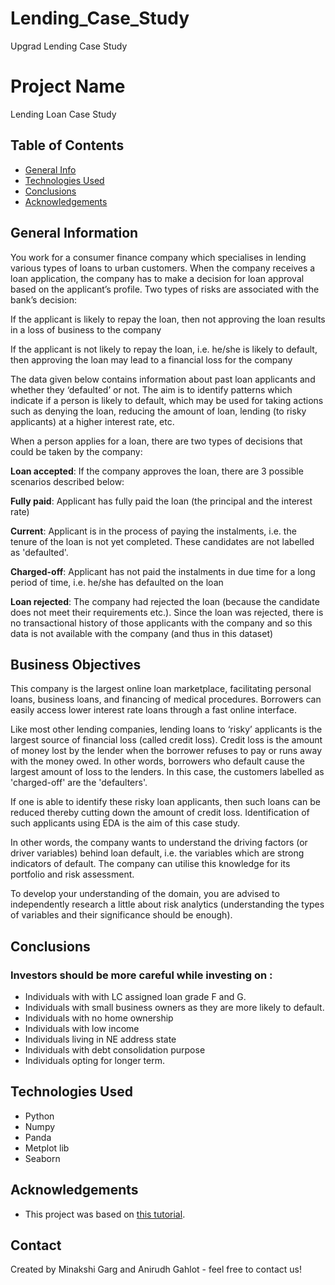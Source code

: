 # Lending_Case_Study
Upgrad Lending Case Study

# Project Name
Lending Loan Case Study


## Table of Contents
* [General Info](#general-information)
* [Technologies Used](#technologies-used)
* [Conclusions](#conclusions)
* [Acknowledgements](#acknowledgements)

<!-- You can include any other section that is pertinent to your problem -->

## General Information
You work for a consumer finance company which specialises in lending various types of loans to urban customers. When the company receives a loan application, the company has to make a decision for loan approval based on the applicant’s profile. Two types of risks are associated with the bank’s decision:

If the applicant is likely to repay the loan, then not approving the loan results in a loss of business to the company

If the applicant is not likely to repay the loan, i.e. he/she is likely to default, then approving the loan may lead to a financial loss for the company

 

The data given below contains information about past loan applicants and whether they ‘defaulted’ or not. The aim is to identify patterns which indicate if a person is likely to default, which may be used for taking actions such as denying the loan, reducing the amount of loan, lending (to risky applicants) at a higher interest rate, etc.

When a person applies for a loan, there are two types of decisions that could be taken by the company:

**Loan accepted**: If the company approves the loan, there are 3 possible scenarios described below:

**Fully paid**: Applicant has fully paid the loan (the principal and the interest rate)

**Current**: Applicant is in the process of paying the instalments, i.e. the tenure of the loan is not yet completed. These candidates are not labelled as 'defaulted'.

**Charged-off**: Applicant has not paid the instalments in due time for a long period of time, i.e. he/she has defaulted on the loan 

**Loan rejected**: The company had rejected the loan (because the candidate does not meet their requirements etc.). Since the loan was rejected, there is no transactional history of those applicants with the company and so this data is not available with the company (and thus in this dataset)
 

## Business Objectives
This company is the largest online loan marketplace, facilitating personal loans, business loans, and financing of medical procedures. Borrowers can easily access lower interest rate loans through a fast online interface. 

 

Like most other lending companies, lending loans to ‘risky’ applicants is the largest source of financial loss (called credit loss). Credit loss is the amount of money lost by the lender when the borrower refuses to pay or runs away with the money owed. In other words, borrowers who default cause the largest amount of loss to the lenders. In this case, the customers labelled as 'charged-off' are the 'defaulters'. 

 

If one is able to identify these risky loan applicants, then such loans can be reduced thereby cutting down the amount of credit loss. Identification of such applicants using EDA is the aim of this case study.

 

In other words, the company wants to understand the driving factors (or driver variables) behind loan default, i.e. the variables which are strong indicators of default.  The company can utilise this knowledge for its portfolio and risk assessment. 


To develop your understanding of the domain, you are advised to independently research a little about risk analytics (understanding the types of variables and their significance should be enough).

 

<!-- You don't have to answer all the questions - just the ones relevant to your project. -->

## Conclusions
 ### Investors should be more careful while  investing on :
 - Individuals with with LC assigned loan grade F and G.
 - Individuals with small business owners  as they are more likely to default.
- Individuals with no home ownership 
- Individuals with low income 
- Individuals living in NE address state
- Individuals with debt consolidation purpose
- Individuals opting for longer term.

<!-- You don't have to answer all the questions - just the ones relevant to your project. -->


## Technologies Used
- Python
- Numpy
- Panda
- Metplot lib
- Seaborn

<!-- As the libraries versions keep on changing, it is recommended to mention the version of library used in this project -->

## Acknowledgements
- This project was based on [this tutorial](https://learn.upgrad.com/course/4477/segment/33238/199611/614407/3128130).


## Contact
Created by Minakshi Garg and Anirudh Gahlot - feel free to contact us!


<!-- Optional -->
<!-- ## License -->
<!-- This project is open source and available under the [... License](). -->

<!-- You don't have to include all sections - just the one's relevant to your project -->
